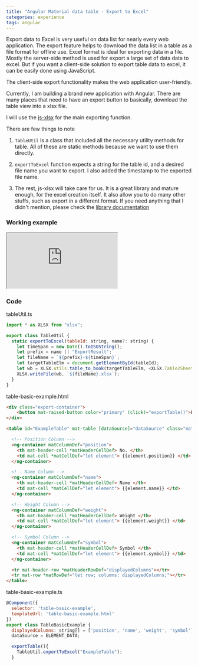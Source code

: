 ```yaml
---
title: "Angular Material data table - Export to Excel"
categories: experience
tags: angular
---
```


Export data to Excel is very useful on data list for nearly every web application. The export feature helps to download the data list in a table as a file format for offline use. Excel format is ideal for exporting data in a file. Mostly the server-side method is used for export a large set of data data to excel. But if you want a client-side solution to export table data to excel, it can be easily done using JavaScript. 

The client-side export functionality makes the web application user-friendly. 

Currently, I am building a brand new application with Angular. There are many places that need to have an export button to basically, download the table view into a xlsx file. 

I will use the [js-xlsx](https://github.com/SheetJS/js-xlsx) for the main exporting function.

There are few things to note

1. `TableUtil` is a class that included all the necessary utility methods for table. All of these are static methods because we want to use them directly.

2. `exportToExcel` function expects a string for the table id, and a desired file name you want to export. I also added the timestamp to the exported file name. 

3. The rest, js-xlsx will take care for us. It is a great library and mature enough, for the excel creation itself. It also allow you to do many other stuffs, such as export in a different format. If you need anything that I didn't mention, please check the [library documentation](https://github.com/SheetJS/js-xlsx)

### Working example

<iframe class="iframe-full-w" src="https://stackblitz.com/edit/angular-material-table-export-excel-file?embed=1"></iframe>

### Code

tableUtil.ts
```javascript
import * as XLSX from "xlsx";

export class TableUtil {
  static exportToExcel(tableId: string, name?: string) {
    let timeSpan = new Date().toISOString();
    let prefix = name || "ExportResult";
    let fileName = `${prefix}-${timeSpan}`;
    let targetTableElm = document.getElementById(tableId);
    let wb = XLSX.utils.table_to_book(targetTableElm, <XLSX.Table2SheetOpts>{ sheet: prefix });
    XLSX.writeFile(wb, `${fileName}.xlsx`);
  }
}
```

table-basic-example.html
```html
<div class="export-container">
	<button mat-raised-button color="primary" (click)="exportTable()">Export</button>
</div>

<table id="ExampleTable" mat-table [dataSource]="dataSource" class="mat-elevation-z8">

  <!-- Position Column -->
  <ng-container matColumnDef="position">
    <th mat-header-cell *matHeaderCellDef> No. </th>
    <td mat-cell *matCellDef="let element"> {{element.position}} </td>
  </ng-container>

  <!-- Name Column -->
  <ng-container matColumnDef="name">
    <th mat-header-cell *matHeaderCellDef> Name </th>
    <td mat-cell *matCellDef="let element"> {{element.name}} </td>
  </ng-container>

  <!-- Weight Column -->
  <ng-container matColumnDef="weight">
    <th mat-header-cell *matHeaderCellDef> Weight </th>
    <td mat-cell *matCellDef="let element"> {{element.weight}} </td>
  </ng-container>

  <!-- Symbol Column -->
  <ng-container matColumnDef="symbol">
    <th mat-header-cell *matHeaderCellDef> Symbol </th>
    <td mat-cell *matCellDef="let element"> {{element.symbol}} </td>
  </ng-container>

  <tr mat-header-row *matHeaderRowDef="displayedColumns"></tr>
  <tr mat-row *matRowDef="let row; columns: displayedColumns;"></tr>
</table>
```

table-basic-example.ts
```javascript
@Component({
  selector: 'table-basic-example',
  templateUrl: 'table-basic-example.html'
})
export class TableBasicExample {
  displayedColumns: string[] = ['position', 'name', 'weight', 'symbol'];
  dataSource = ELEMENT_DATA;

  exportTable(){
    TableUtil.exportToExcel("ExampleTable");
  }
```
